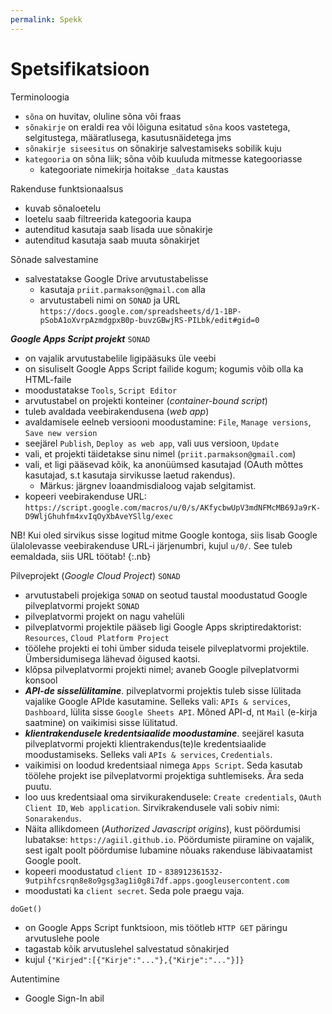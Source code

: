 ```yaml
---
permalink: Spekk
---
```


# Spetsifikatsioon

Terminoloogia
- `sõna` on huvitav, oluline sõna või fraas
- `sõnakirje` on eraldi rea või lõiguna esitatud `sõna` koos vastetega, selgitustega, määratlusega, kasutusnäidetega jms
- `sõnakirje siseesitus` on sõnakirje salvestamiseks sobilik kuju
- `kategooria` on sõna liik; sõna võib kuuluda mitmesse kategooriasse
  - kategooriate nimekirja hoitakse `_data` kaustas

Rakenduse funktsionaalsus
- kuvab sõnaloetelu
- loetelu saab filtreerida kategooria kaupa
- autenditud kasutaja saab lisada uue sõnakirje
- autenditud kasutaja saab muuta sõnakirjet

Sõnade salvestamine
- salvestatakse Google Drive arvutustabelisse
  - kasutaja `priit.parmakson@gmail.com` alla
  - arvutustabeli nimi on `SONAD` ja URL `https://docs.google.com/spreadsheets/d/1-1BP-pSobA1oXvrpAzmdgpxB0p-buvzGBwjRS-PILbk/edit#gid=0`

___Google Apps Script projekt___ `SONAD`
- on vajalik arvutustabelile ligipääsuks üle veebi
- on sisuliselt Google Apps Script failide kogum; kogumis võib olla ka HTML-faile
- moodustatakse `Tools`, `Script Editor`
- arvutustabel on projekti konteiner (_container-bound script_)
- tuleb avaldada veebirakendusena (_web app_)
- avaldamisele eelneb versiooni moodustamine: `File`, `Manage versions`, `Save new version`
- seejärel `Publish`, `Deploy as web app`, vali uus versioon, `Update`
- vali, et projekti täidetakse sinu nimel (`priit.parmakson@gmail.com`)
- vali, et ligi pääsevad kõik, ka anonüümsed kasutajad (OAuth mõttes kasutajad, s.t kasutaja sirvikusse laetud rakendus).
  - Märkus: järgnev loaandmisdialoog vajab selgitamist.
- kopeeri veebirakenduse URL: `https://script.google.com/macros/u/0/s/AKfycbwUpV3mdNFMcMB69Ja9rK-D9WljGhuhfm4xvIqOyXbAveYSllg/exec`
  
NB! Kui oled sirvikus sisse logitud mitme Google kontoga, siis lisab Google ülalolevasse veebirakenduse URL-i järjenumbri, kujul `u/0/`. See tuleb eemaldada, siis URL töötab!
{:.nb}
 
Pilveprojekt (_Google Cloud Project_) `SONAD`    
- arvutustabeli projekiga `SONAD` on seotud taustal moodustatud Google pilveplatvormi projekt `SONAD`
- pilveplatvormi projekt on nagu vahelüli
- pilveplatvormi projektile pääseb ligi Google Apps skriptiredaktorist: `Resources`, `Cloud Platform Project`
- töölehe projekti ei tohi ümber siduda teisele pilveplatvormi projektile. Ümbersidumisega lähevad õigused kaotsi.
- klõpsa pilveplatvormi projekti nimel; avaneb Google pilveplatvormi konsool
- ___API-de sisselülitamine___. pilveplatvormi projektis tuleb sisse lülitada vajalike Google APIde kasutamine. Selleks vali: `APIs & services`, `Dashboard`, 
lülita sisse `Google Sheets API`. Mõned API-d, nt `Mail` (e-kirja saatmine) on vaikimisi sisse lülitatud.
- ___klientrakendusele kredentsiaalide moodustamine___. seejärel kasuta pilveplatvormi projekti klientrakendus(te)le kredentsiaalide moodustamiseks. Selleks vali `APIs & services`, `Credentials`.
- vaikimisi on loodud kredentsiaal nimega `Apps Script`. Seda kasutab töölehe projekt ise pilveplatvormi projektiga suhtlemiseks. Ära seda puutu.
- loo uus kredentsiaal oma sirvikurakendusele: `Create credentials`, `OAuth Client ID`, `Web application`. Sirvikrakendusele vali sobiv nimi: `Sonarakendus`.
- Näita allikdomeen (_Authorized Javascript origins_), kust pöördumisi lubatakse:  `https://agiil.github.io`. Pöördumiste piiramine on vajalik, sest igalt poolt pöördumise lubamine nõuaks rakenduse läbivaatamist Google poolt.
- kopeeri moodustatud `client ID` - `838912361532-9utpihfcsrqn8e8o9gsg3ag1i0g8i7df.apps.googleusercontent.com`
- moodustati ka `client secret`. Seda pole praegu vaja.

`doGet()`
- on Google Apps Script funktsioon, mis töötleb `HTTP GET` päringu arvutuslehe poole
- tagastab kõik arvutuslehel salvestatud sõnakirjed
- kujul `{"Kirjed":[{"Kirje":"..."},{"Kirje":"..."}]}`

Autentimine
- Google Sign-In abil
